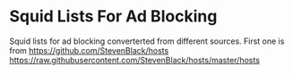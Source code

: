 # Squid Lists For Ad Blocking 
Squid lists for ad blocking converterted from different sources.
First one is from https://github.com/StevenBlack/hosts
https://raw.githubusercontent.com/StevenBlack/hosts/master/hosts
